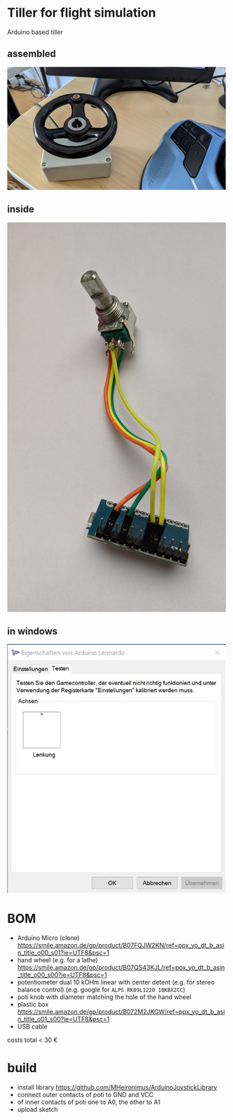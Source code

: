 # Tiller for flight simulation
Arduino based tiller

## assembled
![Tiller](https://github.com/hotbso/tiller/blob/master/doc/tiller.jpg)

## inside
![Inside](https://github.com/hotbso/tiller/blob/master/doc/inside.jpg)

## in windows
![In Windows](https://github.com/hotbso/tiller/blob/master/doc/tiller-calibration.jpg)

# BOM
- Arduino Micro (clone) https://smile.amazon.de/gp/product/B07FQJW2KN/ref=ppx_yo_dt_b_asin_title_o00_s01?ie=UTF8&psc=1
- hand wheel (e.g. for a lathe) https://smile.amazon.de/gp/product/B07QS43KJL/ref=ppx_yo_dt_b_asin_title_o00_s00?ie=UTF8&psc=1
- potentiometer dual 10 kOHm linear with center detent (e.g. for stereo balance control) (e.g. google for `ALPS RK09L1220 10KBX2CC`)
- poti knob with diameter matching the hole of the hand wheel 
- plastic box https://smile.amazon.de/gp/product/B072M2JKGW/ref=ppx_yo_dt_b_asin_title_o01_s00?ie=UTF8&psc=1
- USB cable

costs total < 30 €

# build
- install library https://github.com/MHeironimus/ArduinoJoystickLibrary
- connect outer contacts of poti to GND and VCC
- of inner contacts of poti one to A0, the other to A1
- upload sketch
